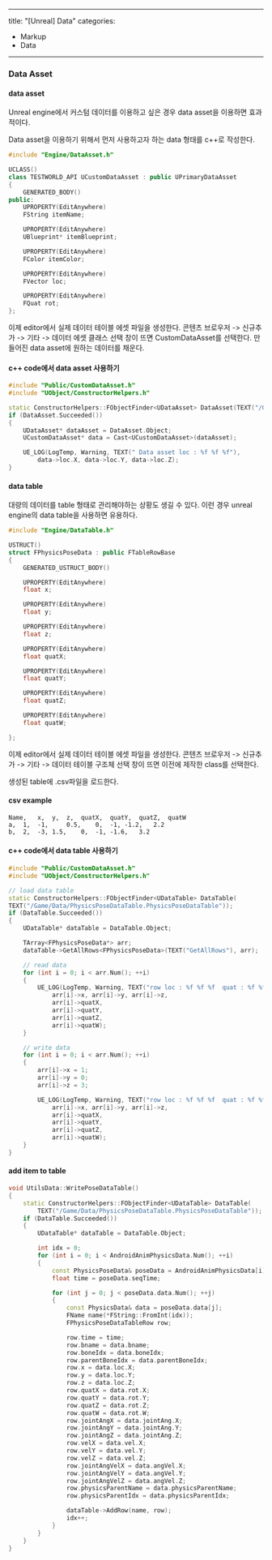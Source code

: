 
---
title: "[Unreal] Data"
categories:
  - Markup
  - Data
---

### Data Asset

#### data asset
Unreal engine에서 커스텀 데이터를 이용하고 싶은 경우 data asset을 이용하면 효과적이다.

Data asset을 이용하기 위해서 먼저 사용하고자 하는 data 형태를 c++로 작성한다. 

```c++
#include "Engine/DataAsset.h"

UCLASS()
class TESTWORLD_API UCustomDataAsset : public UPrimaryDataAsset
{
	GENERATED_BODY()
public:	
	UPROPERTY(EditAnywhere)
	FString itemName;

	UPROPERTY(EditAnywhere)
	UBlueprint* itemBlueprint;

	UPROPERTY(EditAnywhere)
	FColor itemColor;

	UPROPERTY(EditAnywhere)
	FVector loc;

	UPROPERTY(EditAnywhere)
	FQuat rot;
};
```
이제 editor에서 실제 데이터 테이블 에셋 파일을 생성한다.
콘텐츠 브로우저 -> 신규추가 -> 기타 -> 데이터 에셋
클래스 선택 창이 뜨면 CustomDataAsset를 선택한다.
만들어진 data asset에 원하는 데이터를 채운다.


#### c++ code에서 data asset 사용하기
```c++
#include "Public/CustomDataAsset.h"
#include "UObject/ConstructorHelpers.h"

static ConstructorHelpers::FObjectFinder<UDataAsset> DataAsset(TEXT("/Game/Data/CustomDataAsset.CustomDataAsset"));
if (DataAsset.Succeeded())
{
	UDataAsset* dataAsset = DataAsset.Object;
	UCustomDataAsset* data = Cast<UCustomDataAsset>(dataAsset);

	UE_LOG(LogTemp, Warning, TEXT(" Data asset loc : %f %f %f"), 
		data->loc.X, data->loc.Y, data->loc.Z);
}
```



#### data table
대량의 데이터를 table 형태로 관리해야하는 상황도 생길 수 있다.
이런 경우 unreal engine의 data table을 사용하면 유용하다.

```c++
#include "Engine/DataTable.h"

USTRUCT()
struct FPhysicsPoseData : public FTableRowBase
{
	GENERATED_USTRUCT_BODY()

	UPROPERTY(EditAnywhere)
	float x;

	UPROPERTY(EditAnywhere)
	float y;

	UPROPERTY(EditAnywhere)
	float z;

	UPROPERTY(EditAnywhere)
	float quatX;

	UPROPERTY(EditAnywhere)
	float quatY;

	UPROPERTY(EditAnywhere)
	float quatZ;

	UPROPERTY(EditAnywhere)
	float quatW;

};
```
이제 editor에서 실제 데이터 테이블 에셋 파일을 생성한다.
콘텐츠 브로우저 -> 신규추가 -> 기타 -> 데이터 테이블
구조체 선택 창이 뜨면 이전에 제작한 class를 선택한다.

생성된 table에 .csv파일을 로드한다.

#### csv example
```
Name,	x,	y,	z,	quatX,	quatY,	quatZ,	quatW
a,	1,	-1, 	0.5, 	0,	-1,	-1.2, 	2.2
b,	2,	-3,	1.5,	0,	-1,	-1.6,	3.2
```

#### c++ code에서 data table 사용하기


```c++
#include "Public/CustomDataAsset.h"
#include "UObject/ConstructorHelpers.h"

// load data table
static ConstructorHelpers::FObjectFinder<UDataTable> DataTable(
TEXT("/Game/Data/PhysicsPoseDataTable.PhysicsPoseDataTable"));
if (DataTable.Succeeded())
{
	UDataTable* dataTable = DataTable.Object;

	TArray<FPhysicsPoseData*> arr;
	dataTable->GetAllRows<FPhysicsPoseData>(TEXT("GetAllRows"), arr);

	// read data
	for (int i = 0; i < arr.Num(); ++i)
	{
		UE_LOG(LogTemp, Warning, TEXT("row loc : %f %f %f  quat : %f %f %f %f"), 
			arr[i]->x, arr[i]->y, arr[i]->z,
			arr[i]->quatX, 
			arr[i]->quatY, 
			arr[i]->quatZ, 
			arr[i]->quatW);
	}

	// write data
	for (int i = 0; i < arr.Num(); ++i)
	{
		arr[i]->x = 1;
		arr[i]->y = 0;
		arr[i]->z = 3;

		UE_LOG(LogTemp, Warning, TEXT("row loc : %f %f %f  quat : %f %f %f %f"),
			arr[i]->x, arr[i]->y, arr[i]->z,
			arr[i]->quatX,
			arr[i]->quatY,
			arr[i]->quatZ,
			arr[i]->quatW);
	}
}
```

#### add item to table

```c++
void UtilsData::WritePoseDataTable()
{
	static ConstructorHelpers::FObjectFinder<UDataTable> DataTable(
		TEXT("/Game/Data/PhysicsPoseDataTable.PhysicsPoseDataTable"));
	if (DataTable.Succeeded())
	{
		UDataTable* dataTable = DataTable.Object;

		int idx = 0;
		for (int i = 0; i < AndroidAnimPhysicsData.Num(); ++i)
		{
			const PhysicsPoseData& poseData = AndroidAnimPhysicsData[i];
			float time = poseData.seqTime;

			for (int j = 0; j < poseData.data.Num(); ++j)
			{
				const PhysicsData& data = poseData.data[j];
				FName name(*FString::FromInt(idx));
				FPhysicsPoseDataTableRow row;

				row.time = time;
				row.bname = data.bname;
				row.boneIdx = data.boneIdx;
				row.parentBoneIdx = data.parentBoneIdx;
				row.x = data.loc.X;
				row.y = data.loc.Y;
				row.z = data.loc.Z;
				row.quatX = data.rot.X;
				row.quatY = data.rot.Y;
				row.quatZ = data.rot.Z;
				row.quatW = data.rot.W;
				row.jointAngX = data.jointAng.X;
				row.jointAngY = data.jointAng.Y;
				row.jointAngZ = data.jointAng.Z;
				row.velX = data.vel.X;
				row.velY = data.vel.Y;
				row.velZ = data.vel.Z;
				row.jointAngVelX = data.angVel.X;
				row.jointAngVelY = data.angVel.Y;
				row.jointAngVelZ = data.angVel.Z;
				row.physicsParentName = data.physicsParentName;
				row.physicsParentIdx = data.physicsParentIdx;

				dataTable->AddRow(name, row);
				idx++;
			}
		}
	}
}

```
